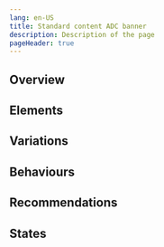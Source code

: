 ```yaml
---
lang: en-US
title: Standard content ADC banner
description: Description of the page
pageHeader: true
---
```


## Overview

## Elements

## Variations

## Behaviours

## Recommendations

## States